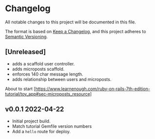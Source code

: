 # Changelog

All notable changes to this project will be documented in this file.

The format is based on [Keep a Changelog](https://keepachangelog.com/en/1.0.0/),
and this project adheres to [Semantic Versioning](https://semver.org/spec/v2.0.0.html).

## [Unreleased]

- adds a scaffold user controller.
- adds microposts scaffold.
- enforces 140 char message length.
- adds relationship between users and microposts.

About to start [https://www.learnenough.com/ruby-on-rails-7th-edition-tutorial/toy_app#sec-microposts_resource]

## v0.0.1 2022-04-22

- Initial project build.
- Match tutorial Gemfile version numbers
- Add a `hello` route for deploy.

